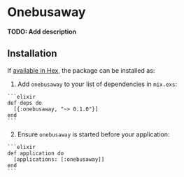 # Onebusaway

**TODO: Add description**

## Installation

If [available in Hex](https://hex.pm/docs/publish), the package can be installed as:

  1. Add `onebusaway` to your list of dependencies in `mix.exs`:

    ```elixir
    def deps do
      [{:onebusaway, "~> 0.1.0"}]
    end
    ```

  2. Ensure `onebusaway` is started before your application:

    ```elixir
    def application do
      [applications: [:onebusaway]]
    end
    ```

